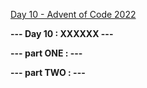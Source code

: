 [Day 10 - Advent of Code 2022](https://adventofcode.com/2022/day/10)

**--- Day 10 : XXXXXX ---**

**--- part ONE : ---**

**--- part TWO : ---**


